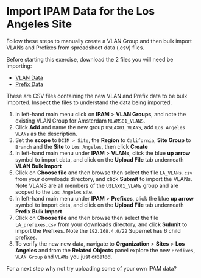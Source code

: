 # Import IPAM Data for the Los Angeles Site

Follow these steps to manually create a VLAN Group and then bulk import VLANs and Prefixes from spreadsheet data (.csv) files. 

Before starting this exercise, download the 2 files you will need be importing: 

- [VLAN Data](https://github.com/netboxlabs/guided-trial/blob/develop/LA_VLANs.csv)
- [Prefix Data](https://github.com/netboxlabs/guided-trial/blob/develop/LA_prefixes.csv)

These are CSV files containing the new VLAN and Prefix data to be bulk imported. Inspect the files to understand the data being imported.

1. In left-hand main menu click on **IPAM** > **VLAN Groups**, and note the existing VLAN Group for Amsterdam `NLAMS01_VLANS`.
2. Click **Add** and name the new group `USLAX01_VLANS`, add `Los Angeles VLANs` as the description. 
3. Set the **scope** to `DCIM > Site`, the **Region** to `California`, **Site Group** to `Branch` and the **Site** to `Los Angeles`, then click **Create**
4. In left-hand main menu under **IPAM** > **VLANs**, click the blue **up arrow** symbol to import data, and click on the **Upload File** tab underneath **VLAN Bulk Import** 
5. Click on **Choose file** and then browse then select the file `LA_VLANs.csv` from your downloads directory, and click **Submit** to import the VLANs. Note VLANS are all members of the `USLAX01_VLANs` group and are scoped to the `Los Angeles` site. 
6. In left-hand main menu under **IPAM** > **Prefixes**, click the blue **up arrow** symbol to import data, and click on the **Upload File** tab underneath **Prefix Bulk Import** 
7. Click on **Choose file** and then browse then select the file `LA_prefixes.csv` from your downloads directory, and click **Submit** to import the Prefixes. Note the `192.168.4.0/22` Supernet has 6 child prefixes.  
8. To verify the new new data, navigate to **Organization** > **Sites** > **Los Angeles** and from the **Related Objects** panel explore the new `Prefixes`, `VLAN Group` and `VLANs` you just created. 

For a next step why not try uploading some of your own IPAM data?
